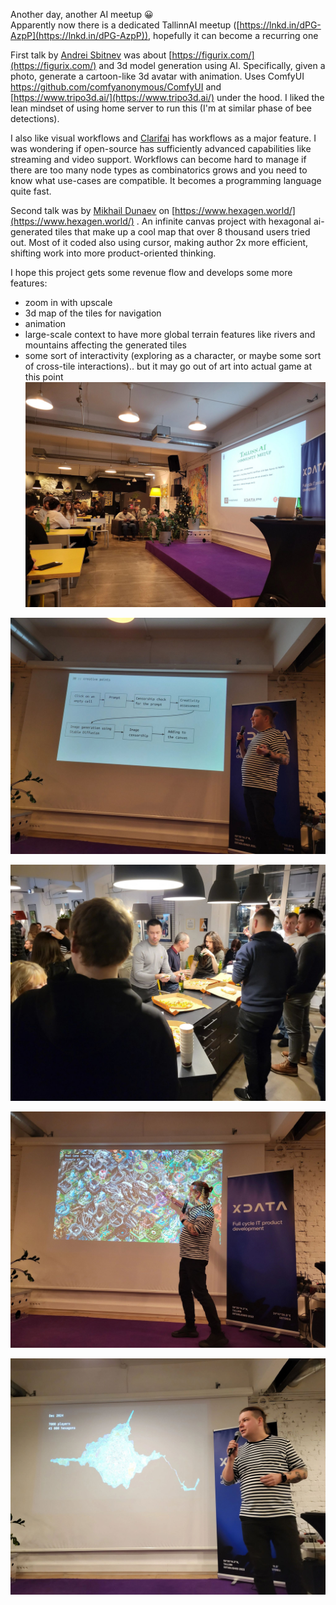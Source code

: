 Another day, another AI meetup 😀  
Apparently now there is a dedicated TallinnAI meetup ([https://lnkd.in/dPG-AzpP](https://lnkd.in/dPG-AzpP)), hopefully it can become a recurring one  
  
First talk by [Andrei Sbitnev](https://www.linkedin.com/in/andrei-sbitnev-a6995811a/) was about [https://figurix.com/](https://figurix.com/) and 3d model generation using AI. Specifically, given a photo, generate a cartoon-like 3d avatar with animation. Uses ComfyUI https://github.com/comfyanonymous/ComfyUI and [https://www.tripo3d.ai/](https://www.tripo3d.ai/) under the hood. I liked the lean mindset of using home server to run this (I'm at similar phase of bee detections).  
  
I also like visual workflows and [Clarifai](https://www.linkedin.com/company/clarifai/) has workflows as a major feature. I was wondering if open-source has sufficiently advanced capabilities like streaming and video support. Workflows can become hard to manage if there are too many node types as combinatorics grows and you need to know what use-cases are compatible. It becomes a programming language quite fast.  
  
Second talk was by [Mikhail Dunaev](https://www.linkedin.com/in/mikhail-dunaev/) on [https://www.hexagen.world/](https://www.hexagen.world/) . An infinite canvas project with hexagonal ai-generated tiles that make up a cool map that over 8 thousand users tried out. Most of it coded also using cursor, making author 2x more efficient, shifting work into more product-oriented thinking.  
  
I hope this project gets some revenue flow and develops some more features:  
- zoom in with upscale  
- 3d map of the tiles for navigation  
- animation  
- large-scale context to have more global terrain features like rivers and mountains affecting the generated tiles  
- some sort of interactivity (exploring as a character, or maybe some sort of cross-tile interactions).. but it may go out of art into actual game at this point![](img/1734115097486.jpg)

![](img/1734115093666.jpg)

![](img/1734115093999.jpg)

![](img/1734115096936.jpg)

![](img/1734115094442.jpg)